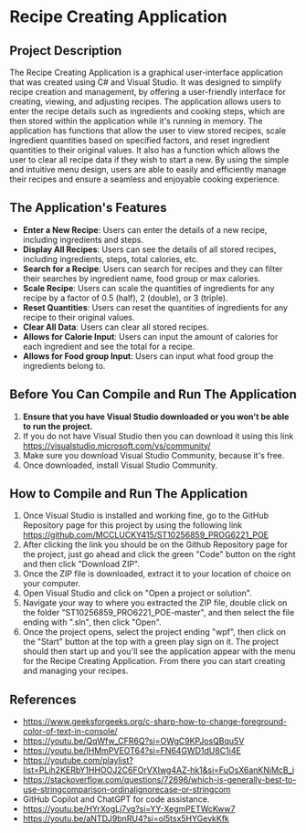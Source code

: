 # Recipe Creating Application

## Project Description

The Recipe Creating Application is a graphical user-interface application that was created using C# and Visual Studio. It was designed to simplify recipe creation and management, by offering a user-friendly interface for creating, viewing, and adjusting recipes. The application allows users to enter the recipe details such as ingredients and cooking steps, which are then stored within the application while it's running in memory. The application has functions that allow the user to view stored recipes, scale ingredient quantities based on specified factors, and reset ingredient quantities to their original values. It also has a function which allows the user to clear all recipe data if they wish to start a new. By using the simple and intuitive menu design, users are able to easily and efficiently manage their recipes and ensure a seamless and enjoyable cooking experience.

## The Application's Features

- **Enter a New Recipe**: Users can enter the details of a new recipe, including ingredients and steps.
- **Display All Recipes**: Users can see the details of all stored recipes, including ingredients, steps, total calories, etc.
- **Search for a Recipe**: Users can search for recipes and they can filter their searches by ingredient name, food group or max calories.
- **Scale Recipe**: Users can scale the quantities of ingredients for any recipe by a factor of 0.5 (half), 2 (double), or 3 (triple).
- **Reset Quantities**: Users can reset the quantities of ingredients for any recipe to their original values.
- **Clear All Data**: Users can clear all stored recipes.
- **Allows for Calorie Input**: Users can input the amount of calories for each ingredient and see the total for a recipe.
- **Allows for Food group Input**: Users can input what food group the ingredients belong to.

## Before You Can Compile and Run The Application

1. **Ensure that you have Visual Studio downloaded or you won't be able to run the project.**
2. If you do not have Visual Studio then you can download it using this link https://visualstudio.microsoft.com/vs/community/
3. Make sure you download Visual Studio Community, because it's free.
4. Once downloaded, install Visual Studio Community.

## How to Compile and Run The Application

1. Once Visual Studio is installed and working fine, go to the GitHub Repository page for this project by using the following link https://github.com/MCCLUCKY415/ST10256859_PROG6221_POE
2. After clicking the link you should be on the Github Repository page for the project, just go ahead and click the green "Code" button on the right and then click "Download ZIP".
3. Once the ZIP file is downloaded, extract it to your location of choice on your computer.
4. Open Visual Studio and click on "Open a project or solution".
5. Navigate your way to where you extracted the ZIP file, double click on the folder "ST10256859_PRO6221_POE-master", and then select the file ending with ".sln", then click "Open".
6. Once the project opens, select the project ending "wpf", then click on the "Start" button at the top with a green play sign on it. The project should then start up and you'll see the application appear with the menu for the Recipe Creating Application. From there you can start creating and managing your recipes.

## References

- https://www.geeksforgeeks.org/c-sharp-how-to-change-foreground-color-of-text-in-console/
- https://youtu.be/QqWfw_CFR6Q?si=OWgC9KPJosQBqu5V
- https://youtu.be/IHMmPVEOT64?si=FN64GWD1dU8C1i4E
- https://youtube.com/playlist?list=PLih2KERbY1HHOOJ2C6FOrVXIwg4AZ-hk1&si=FuOsX6anKNiMcB_i
- https://stackoverflow.com/questions/72696/which-is-generally-best-to-use-stringcomparison-ordinalignorecase-or-stringcom
- GitHub Copilot and ChatGPT for code assistance.
- https://youtu.be/HYrXogLj7vg?si=YY-XegmPETWcKww7
- https://youtu.be/aNTDJ9bnRU4?si=ol5tsx5HYGevkKfk
